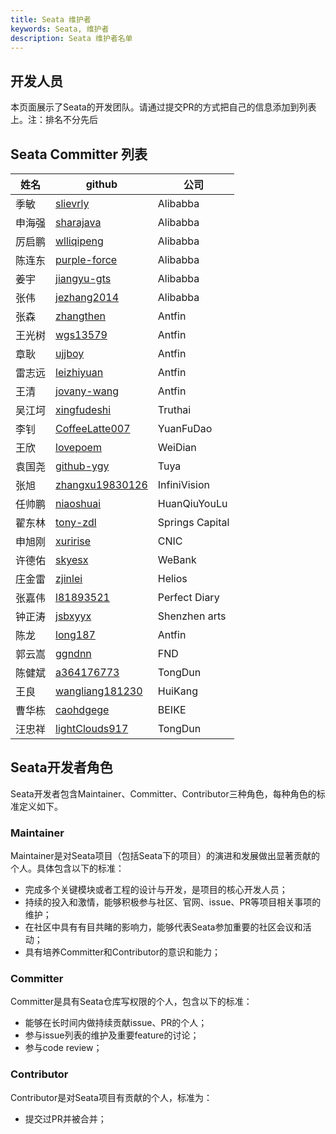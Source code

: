 ```yaml
---
title: Seata 维护者
keywords: Seata, 维护者
description: Seata 维护者名单
---
```


## 开发人员

本页面展示了Seata的开发团队。请通过提交PR的方式把自己的信息添加到列表上。注：排名不分先后

## Seata Committer 列表

| 姓名   | github          | 公司             |
| ------ | --------------- | --------------- |
| 季敏   | [slievrly](https://github.com/slievrly)        | Alibabba        |
| 申海强 | [sharajava](https://github.com/sharajava)       | Alibabba        |
| 厉启鹏 | [wlliqipeng](https://github.com/wlliqipeng)      | Alibabba        |
| 陈连东 | [purple-force](https://github.com/purple-force)    | Alibabba        |
| 姜宇   | [jiangyu-gts](https://github.com/jiangyu-gts)     | Alibabba        |
| 张伟   | [jezhang2014](https://github.com/jezhang2014)     | Alibabba        |
| 张森   | [zhangthen](https://github.com/zhangthen)       | Antfin          |
| 王光树 | [wgs13579](https://github.com/wgs13579)        | Antfin          |
| 章耿   | [ujjboy](https://github.com/ujjboy)          | Antfin          |
| 雷志远 | [leizhiyuan](https://github.com/leizhiyuan)      | Antfin          |
| 王清   | [jovany-wang](https://github.com/jovany-wang)     | Antfin          |
| 吴江坷 | [xingfudeshi](https://github.com/xingfudeshi)     | Truthai         |
| 李钊   | [CoffeeLatte007](https://github.com/CoffeeLatte007)  | YuanFuDao       |
| 王欣   | [lovepoem](https://github.com/lovepoem)        | WeiDian         |
| 袁国尧 | [github-ygy](https://github.com/github-ygy)      | Tuya            |
| 张旭   | [zhangxu19830126](https://github.com/zhangxu19830126) | InfiniVision    |
| 任帅鹏 | [niaoshuai](https://github.com/niaoshuai)       | HuanQiuYouLu    |
| 翟东林 | [tony-zdl](https://github.com/tony-zdl)        | Springs Capital |
| 申旭刚 | [xuririse](https://github.com/xuririse)        | CNIC            |
| 许德佑 | [skyesx](https://github.com/skyesx)          | WeBank          |
| 庄金雷 | [zjinlei](https://github.com/zjinlei)         | Helios          |
| 张嘉伟 | [l81893521](https://github.com/l81893521)       | Perfect Diary |
| 钟正涛 | [jsbxyyx](https://github.com/jsbxyyx)         | Shenzhen arts   |
| 陈龙   | [long187](https://github.com/long187)         | Antfin          |
| 郭云嵩 | [ggndnn](https://github.com/ggndnn)         | FND          |
| 陈健斌 | [a364176773](https://github.com/a364176773) | TongDun |
| 王良 | [wangliang181230](https://github.com/wangliang181230) | HuiKang |
| 曹华栋 | [caohdgege](https://github.com/caohdgege) | BEIKE |
| 汪忠祥 | [lightClouds917](https://github.com/lightClouds917) | TongDun |

## Seata开发者角色

Seata开发者包含Maintainer、Committer、Contributor三种角色，每种角色的标准定义如下。

### Maintainer

Maintainer是对Seata项目（包括Seata下的项目）的演进和发展做出显著贡献的个人。具体包含以下的标准：

*   完成多个关键模块或者工程的设计与开发，是项目的核心开发人员；
*   持续的投入和激情，能够积极参与社区、官网、issue、PR等项目相关事项的维护；
*   在社区中具有有目共睹的影响力，能够代表Seata参加重要的社区会议和活动；
*   具有培养Committer和Contributor的意识和能力；

### Committer

Committer是具有Seata仓库写权限的个人，包含以下的标准：

*   能够在长时间内做持续贡献issue、PR的个人；
*   参与issue列表的维护及重要feature的讨论；
*   参与code review；

### Contributor

Contributor是对Seata项目有贡献的个人，标准为：

*   提交过PR并被合并；
